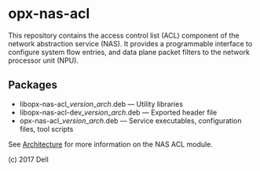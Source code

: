 # opx-nas-acl
This repository contains the access control list (ACL) component of the network abstraction service (NAS). It provides a programmable interface to configure system flow entries, and data plane packet filters to the network processor unit (NPU). 

## Packages
- libopx-nas-acl\_*version*\_*arch*.deb — Utility libraries  
- libopx-nas-acl-dev\_*version*\_*arch*.deb — Exported header file  
- opx-nas-acl\_*version*\_*arch*.deb — Service executables, configuration files, tool scripts 

See [Architecture](https://github.com/open-switch/opx-docs/wiki/Architecture) for more information on the NAS ACL module.

(c) 2017 Dell
